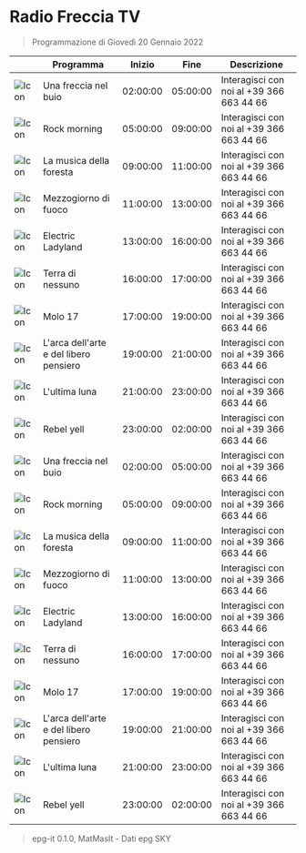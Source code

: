 # Radio Freccia TV
> Programmazione di Giovedì 20 Gennaio 2022

||Programma|Inizio|Fine|Descrizione|
|---|---|---|---|---|
|![Icon]()|Una freccia nel buio|02:00:00|05:00:00|Interagisci con noi al +39 366 663 44 66
|![Icon]()|Rock morning|05:00:00|09:00:00|Interagisci con noi al +39 366 663 44 66
|![Icon]()|La musica della foresta|09:00:00|11:00:00|Interagisci con noi al +39 366 663 44 66
|![Icon]()|Mezzogiorno di fuoco|11:00:00|13:00:00|Interagisci con noi al +39 366 663 44 66
|![Icon]()|Electric Ladyland|13:00:00|16:00:00|Interagisci con noi al +39 366 663 44 66
|![Icon]()|Terra di nessuno|16:00:00|17:00:00|Interagisci con noi al +39 366 663 44 66
|![Icon]()|Molo 17|17:00:00|19:00:00|Interagisci con noi al +39 366 663 44 66
|![Icon]()|L&#039;arca dell&#039;arte e del libero pensiero|19:00:00|21:00:00|Interagisci con noi al +39 366 663 44 66
|![Icon]()|L&#039;ultima luna|21:00:00|23:00:00|Interagisci con noi al +39 366 663 44 66
|![Icon]()|Rebel yell|23:00:00|02:00:00|Interagisci con noi al +39 366 663 44 66
|![Icon]()|Una freccia nel buio|02:00:00|05:00:00|Interagisci con noi al +39 366 663 44 66
|![Icon]()|Rock morning|05:00:00|09:00:00|Interagisci con noi al +39 366 663 44 66
|![Icon]()|La musica della foresta|09:00:00|11:00:00|Interagisci con noi al +39 366 663 44 66
|![Icon]()|Mezzogiorno di fuoco|11:00:00|13:00:00|Interagisci con noi al +39 366 663 44 66
|![Icon]()|Electric Ladyland|13:00:00|16:00:00|Interagisci con noi al +39 366 663 44 66
|![Icon]()|Terra di nessuno|16:00:00|17:00:00|Interagisci con noi al +39 366 663 44 66
|![Icon]()|Molo 17|17:00:00|19:00:00|Interagisci con noi al +39 366 663 44 66
|![Icon]()|L&#039;arca dell&#039;arte e del libero pensiero|19:00:00|21:00:00|Interagisci con noi al +39 366 663 44 66
|![Icon]()|L&#039;ultima luna|21:00:00|23:00:00|Interagisci con noi al +39 366 663 44 66
|![Icon]()|Rebel yell|23:00:00|02:00:00|Interagisci con noi al +39 366 663 44 66



 > epg-it 0.1.0, MatMasIt - Dati epg SKY